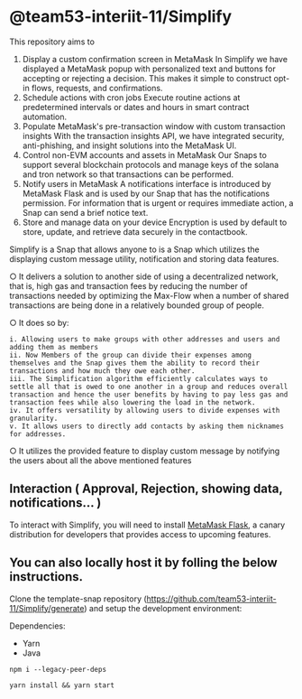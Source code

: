 # @team53-interiit-11/Simplify

This repository aims to 
  1. Display a custom confirmation screen in MetaMask
    In Simplify we have displayed a MetaMask popup with personalized text and buttons for accepting or rejecting a decision. This makes it simple to construct opt-in       flows, requests, and confirmations.
  2. Schedule actions with cron jobs
    Execute routine actions at predetermined intervals or dates and hours in smart contract automation.
  3. Populate MetaMask's pre-transaction window with custom transaction insights
    With the transaction insights API, we have integrated security, anti-phishing, and insight solutions into the MetaMask UI.
  4. Control non-EVM accounts and assets in MetaMask
    Our Snaps to support several blockchain protocols and manage keys of the solana and tron network so that transactions can be performed.
  5. Notify users in MetaMask
    A notifications interface is introduced by MetaMask Flask and is used by our Snap that has the notifications permission. For information that is urgent or requires     immediate action, a Snap can send a brief notice text.
  6. Store and manage data on your device
    Encryption is used by default to store, update, and retrieve data securely in the contactbook.

Simplify is a Snap that allows anyone to is a Snap which utilizes the displaying custom message utility, notification and storing data features.

  ○ It delivers a solution to another side of using a decentralized network, that is, high gas and transaction fees by reducing the number of transactions needed by      optimizing the Max-Flow when a number of shared transactions are being done in a relatively bounded group of people.

  ○ It does so by:
    
    i. Allowing users to make groups with other addresses and users and adding them as members
    ii. Now Members of the group can divide their expenses among themselves and the Snap gives them the ability to record their transactions and how much they owe each other.
    iii. The Simplification algorithm efficiently calculates ways to settle all that is owed to one another in a group and reduces overall transaction and hence the user benefits by having to pay less gas and transaction fees while also lowering the load in the network.
    iv. It offers versatility by allowing users to divide expenses with granularity.
    v. It allows users to directly add contacts by asking them nicknames for addresses.

  ○ It utilizes the provided feature to display custom message by notifying the users about all the above mentioned features

## Interaction ( Approval, Rejection, showing data, notifications... )

To interact with Simplify, you will need to install [MetaMask Flask](https://metamask.io/flask/), a canary distribution for developers that provides access to upcoming features.



## You can also locally host it by folling the below instructions.

Clone the template-snap repository (https://github.com/team53-interiit-11/Simplify/generate) and setup the development environment:

Dependencies:
- Yarn
- Java

```shell
npm i --legacy-peer-deps
```

```shell
yarn install && yarn start
```
